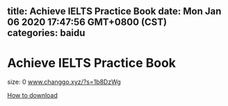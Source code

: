 
title: Achieve IELTS  Practice  Book
date: Mon Jan 06 2020 17:47:56 GMT+0800 (CST)    
categories: baidu
---

# Achieve IELTS  Practice  Book
size: 0
 www.changgo.xyz/?s=1b8DzWg
 

[How to download](https://bpcam.bemobtrk.com/go/2ceec3aa-1ca2-46d6-b9ff-aaa5c184517c?jno=1051)